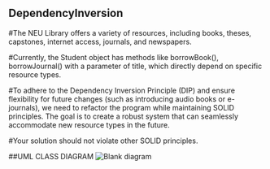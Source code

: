 ## DependencyInversion

#The NEU Library offers a variety of resources, including books, theses, capstones, internet access, journals, and newspapers.

#Currently, the Student object has methods like borrowBook(), borrowJournal() with a parameter of title, which directly depend on specific resource types.

#To adhere to the Dependency Inversion Principle (DIP) and ensure flexibility for future changes (such as introducing audio books or e-journals), we need to refactor the program while maintaining SOLID principles. The goal is to create a robust system that can seamlessly accommodate new resource types in the future.

#Your solution should not violate other SOLID principles.

##UML CLASS DIAGRAM
![Blank diagram](https://github.com/AliyahAira/DependencyInver/assets/133284929/e1321586-d09d-4611-8240-6df29d367669)

